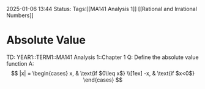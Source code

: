 2025-01-06 13:44
Status: 
Tags:[[MA141 Analysis 1]] [[Rational and Irrational Numbers]]
# Absolute Value

TD: YEAR1::TERM1::MA141 Analysis 1::Chapter 1
Q: Define the absolute value function
A: $$
|x| =
\begin{cases}
x,  & \text{if $0\leq x$} \\[1ex]
-x, & \text{if $x<0$}
\end{cases}
$$
<!--ID: 1736172189568-->


